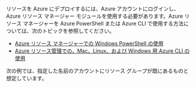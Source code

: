 
リソースを Azure にデプロイするには、Azure アカウントにログインし、Azure リソース マネージャー モジュールを使用する必要があります。Azure リソース マネージャーを Azure PowerShell または Azure CLI で使用する方法については、次のトピックを参照してください。

- [Azure リソース マネージャーでの Windows PowerShell の使用](powershell-azure-resource-manager.md)
- [Azure リソース管理での、Mac、Linux、および Windows 用 Azure CLI の使用](../articles/virtual-machines/xplat-cli-azure-resource-manager.md)

次の例では、指定した名前のアカウントにリソース グループが既にあるものと想定しています。

<!---HONumber=Oct15_HO3-->
